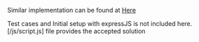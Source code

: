 Similar implementation can be found at [Here](https://github.com/dhilipkmr/Flighter)

Test cases and Initial setup with expressJS is not included here. [/js/script.js] file provides the accepted solution 